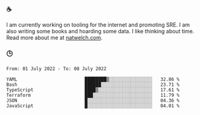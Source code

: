 ### ☕

I am currently working on tooling for the internet and promoting SRE. I am also writing some books and hoarding some data. I like thinking about time. Read more about me at [natwelch.com](https://natwelch.com).

### 🕒

<!--START_SECTION:waka-->

```text
From: 01 July 2022 - To: 08 July 2022

YAML                         ████████▒░░░░░░░░░░░░░░░░   32.86 %
Bash                         ██████░░░░░░░░░░░░░░░░░░░   23.71 %
TypeScript                   ████▒░░░░░░░░░░░░░░░░░░░░   17.61 %
Terraform                    ███░░░░░░░░░░░░░░░░░░░░░░   11.79 %
JSON                         █░░░░░░░░░░░░░░░░░░░░░░░░   04.36 %
JavaScript                   █░░░░░░░░░░░░░░░░░░░░░░░░   04.01 %
```

<!--END_SECTION:waka-->
